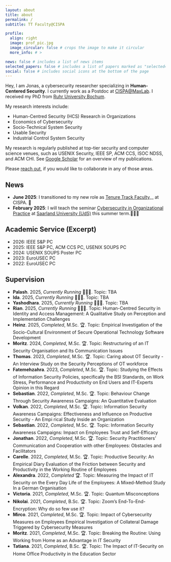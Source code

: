 ```yaml
---
layout: about
title: about
permalink: /
subtitle: TT Faculty@CISPA

profile:
  align: right
  image: prof_pic.jpg
  image_circular: false # crops the image to make it circular
  more_info: # >

news: false # includes a list of news items
selected_papers: false # includes a list of papers marked as "selected={true}"
social: false # includes social icons at the bottom of the page
---
```


Hey, I am Jonas, a cybersecurity researcher specializing in __Human-Centered Security__. I currently work as a Postdoc at [CISPA](https://cispa.de/en)[@MaxLab](https://group.cispa.io/golla). I received my PhD from [Ruhr University Bochum](https://informatik.rub.de/en/).

My research interests include:
* Human-Centred Security (HCS) Research in Organizations
* Economics of Cybersecurity
* Socio-Technical System Security
* Usable Security
* Industrial Control System Security


My research is regularly published at top-tier security and computer science venues, such as USENIX Security, IEEE SP, ACM CCS, ISOC NDSS, and ACM CHI. See [Google Scholar](https://scholar.google.com/citations?user=UvcKg4kAAAAJ) for an overview of my publications.

Please [reach out](mailto:firstname.lastname@cispa.de), if you would like to collaborate in any of those areas.

## News
* __June 2025__: I transitioned to my new role as [Tenure Track Faculty](https://cispa.de/de/people#faculty)__ at CISPA. 🥳
* __February 2025__: I will teach the seminar [Cybersecurity in Organizational Practice](https://cms.cispa.saarland/orgsec25/) at [Saarland University (UdS)](https://www.uni-saarland.de/en/department/computer-science.html) this summer term.👩🏼‍💻

## Academic Service (Excerpt)
* 2026: IEEE S&P PC 
* 2025: IEEE S&P PC, ACM CCS PC, USENIX SOUPS PC 
* 2024: USENIX SOUPS Poster PC 
* 2023: EuroUSEC PC 
* 2022: EuroUSEC PC


## Supervision
* __Palash__. 2025, _Currently Running_ 👩🏼‍💻. Topic: TBA 
* __Ida__. 2025, _Currently Running_ 👩🏼‍💻. Topic: TBA 
* __Yashodhara__. 2025, _Currently Running_ 👩🏼‍💻. Topic: TBA 
* __Rian__. 2025, _Currently Running_ 👩🏼‍💻. Topic: Human-Centred Security in Identity and Access Management: A Qualitative Study on Perception and Implementation Challenges 
* __Heinz__. 2025, _Completed_, M.Sc. 🏆. Topic: Empirical Investigation of the Socio-Cultural Environment of Secure Operational Technology Software Development 
* __Moritz__. 2024, _Completed_, M.Sc. 🏆. Topic:  Restructuring of an IT Security Organisation and Its Communication Issues 
* __Thomas__. 2023, _Completed_, M.Sc. 🏆. Topic: Caring about OT Security - An Interview Study on the Security Perceptions of OT workforce 
* __Fatemehzahra__. 2023, _Completed_, M.Sc. 🏆. Topic: Studying the Effects of Information Security Policies, specifically the BSI Standards, on Work Stress, Performance and Productivity on End Users and IT-Experts Opinion in this Regard 
* __Sebastian__. 2022, _Completed_, M.Sc. 🏆. Topic: Behaviour Change Through Security Awareness Campaigns: An Quantitative Evaluation 
* __Volkan__. 2022, _Completed_, M.Sc. 🏆. Topic: Information Security Awareness Campaigns: Effectiveness and Influence on Productive Security - An Empi rical Study Inside an Organization 
* __Sebastian__. 2022, _Completed_, M.Sc. 🏆. Topic: Information Security Awareness Campaigns: Impact on Employees Trust and Self-Efficacy 
* __Jonathan__. 2022, _Completed_, M.Sc. 🏆. Topic: Security Practitioners’ Communication and Cooperation with other Employees: Obstacles and Facilitators 
* __Carelle__. 2022, _Completed_, M.Sc. 🏆. Topic: Productive Security: An Empirical Diary Evaluation of the Friction between Security and Productivity in the Working Routine of Employees 
* __Alexandra__. 2022, _Completed_ 🏆. Topic: Measuring the Impact of IT Security on the Every Day Life of the Employees: A Mixed-Method Study In a German Organisation 
* __Victoria__. 2021, _Completed_, M.Sc. 🏆. Topic: Quantum Misconceptions 
* __Nikolai__. 2021, _Completed_, B.Sc. 🏆. Topic: Zoom’s End-To-End-Encryption: Why do so few use it? 
* __Mirco__. 2021, _Completed_, M.Sc. 🏆. Topic: Impact of Cybersecurity Measures on Employees Empirical Investigation of Collateral Damage Triggered by Cybersecurity Measures 
* __Moritz__. 2021, _Completed_, M.Sc. 🏆. Topic: Breaking the Routine: Using Working from Home as an Advantage in IT Security
* __Tatiana__. 2021, _Completed_, B.Sc. 🏆. Topic: The Impact of IT-Security on Home Oﬃce Productivity in the Education Sector
